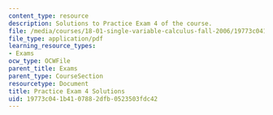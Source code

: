 ```yaml
---
content_type: resource
description: Solutions to Practice Exam 4 of the course.
file: /media/courses/18-01-single-variable-calculus-fall-2006/19773c041b4107882dfb0523503fdc42_prexam4bsol.pdf
file_type: application/pdf
learning_resource_types:
- Exams
ocw_type: OCWFile
parent_title: Exams
parent_type: CourseSection
resourcetype: Document
title: Practice Exam 4 Solutions
uid: 19773c04-1b41-0788-2dfb-0523503fdc42
---
```

